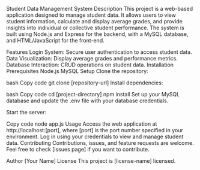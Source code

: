 Student Data Management System
Description
This project is a web-based application designed to manage student data. It allows users to view student information, calculate and display average grades, and provide insights into individual or collective student performance. The system is built using Node.js and Express for the backend, with a MySQL database, and HTML/JavaScript for the front-end.

Features
Login System: Secure user authentication to access student data.
Data Visualization: Display average grades and performance metrics.
Database Interaction: CRUD operations on student data.
Installation
Prerequisites
Node.js
MySQL
Setup
Clone the repository:

bash
Copy code
git clone [repository-url]
Install dependencies:

bash
Copy code
cd [project-directory]
npm install
Set up your MySQL database and update the .env file with your database credentials.

Start the server:

Copy code
node app.js
Usage
Access the web application at http://localhost:[port], where [port] is the port number specified in your environment.
Log in using your credentials to view and manage student data.
Contributing
Contributions, issues, and feature requests are welcome. Feel free to check [issues page] if you want to contribute.

Author
[Your Name]
License
This project is [license-name] licensed.
